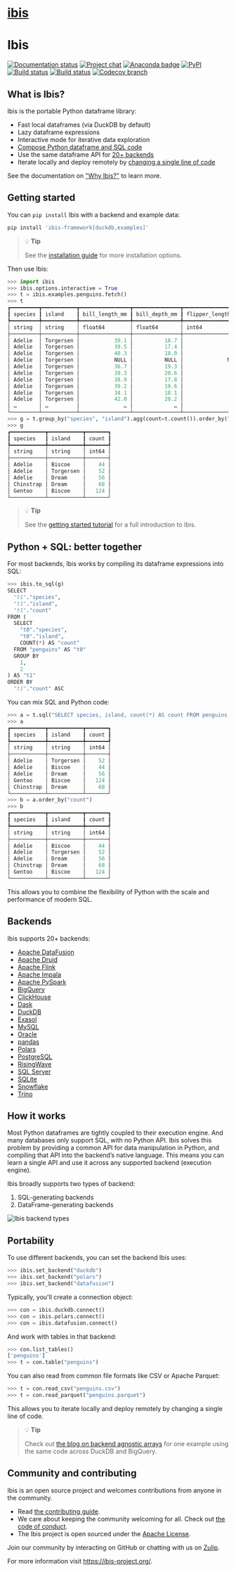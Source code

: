 # [ibis](https://github.com/ibis-project/ibis)

# Ibis

[![Documentation status](https://img.shields.io/badge/docs-docs.ibis--project.org-blue.svg)](http://ibis-project.org)
[![Project chat](https://img.shields.io/badge/zulip-join_chat-purple.svg?logo=zulip)](https://ibis-project.zulipchat.com)
[![Anaconda badge](https://anaconda.org/conda-forge/ibis-framework/badges/version.svg)](https://anaconda.org/conda-forge/ibis-framework)
[![PyPI](https://img.shields.io/pypi/v/ibis-framework.svg)](https://pypi.org/project/ibis-framework)
[![Build status](https://github.com/ibis-project/ibis/actions/workflows/ibis-main.yml/badge.svg)](https://github.com/ibis-project/ibis/actions/workflows/ibis-main.yml?query=branch%3Amain)
[![Build status](https://github.com/ibis-project/ibis/actions/workflows/ibis-backends.yml/badge.svg)](https://github.com/ibis-project/ibis/actions/workflows/ibis-backends.yml?query=branch%3Amain)
[![Codecov branch](https://img.shields.io/codecov/c/github/ibis-project/ibis/main.svg)](https://codecov.io/gh/ibis-project/ibis)

## What is Ibis?

Ibis is the portable Python dataframe library:

- Fast local dataframes (via DuckDB by default)
- Lazy dataframe expressions
- Interactive mode for iterative data exploration
- [Compose Python dataframe and SQL code](#python--sql-better-together)
- Use the same dataframe API for [20+ backends](#backends)
- Iterate locally and deploy remotely by [changing a single line of code](#portability)

See the documentation on ["Why Ibis?"](https://ibis-project.org/why) to learn more.

## Getting started

You can `pip install` Ibis with a backend and example data:

```bash
pip install 'ibis-framework[duckdb,examples]'
```

> 💡 **Tip**
>
> See the [installation guide](https://ibis-project.org/install) for more installation options.

Then use Ibis:

```python
>>> import ibis
>>> ibis.options.interactive = True
>>> t = ibis.examples.penguins.fetch()
>>> t
┏━━━━━━━━━┳━━━━━━━━━━━┳━━━━━━━━━━━━━━━━┳━━━━━━━━━━━━━━━┳━━━━━━━━━━━━━━━━━━━┳━━━━━━━━━━━━━┳━━━━━━━━┳━━━━━━━┓
┃ species ┃ island    ┃ bill_length_mm ┃ bill_depth_mm ┃ flipper_length_mm ┃ body_mass_g ┃ sex    ┃ year  ┃
┡━━━━━━━━━╇━━━━━━━━━━━╇━━━━━━━━━━━━━━━━╇━━━━━━━━━━━━━━━╇━━━━━━━━━━━━━━━━━━━╇━━━━━━━━━━━━━╇━━━━━━━━╇━━━━━━━┩
│ string  │ string    │ float64        │ float64       │ int64             │ int64       │ string │ int64 │
├─────────┼───────────┼────────────────┼───────────────┼───────────────────┼─────────────┼────────┼───────┤
│ Adelie  │ Torgersen │           39.1 │          18.7 │               181 │        3750 │ male   │  2007 │
│ Adelie  │ Torgersen │           39.5 │          17.4 │               186 │        3800 │ female │  2007 │
│ Adelie  │ Torgersen │           40.3 │          18.0 │               195 │        3250 │ female │  2007 │
│ Adelie  │ Torgersen │           NULL │          NULL │              NULL │        NULL │ NULL   │  2007 │
│ Adelie  │ Torgersen │           36.7 │          19.3 │               193 │        3450 │ female │  2007 │
│ Adelie  │ Torgersen │           39.3 │          20.6 │               190 │        3650 │ male   │  2007 │
│ Adelie  │ Torgersen │           38.9 │          17.8 │               181 │        3625 │ female │  2007 │
│ Adelie  │ Torgersen │           39.2 │          19.6 │               195 │        4675 │ male   │  2007 │
│ Adelie  │ Torgersen │           34.1 │          18.1 │               193 │        3475 │ NULL   │  2007 │
│ Adelie  │ Torgersen │           42.0 │          20.2 │               190 │        4250 │ NULL   │  2007 │
│ …       │ …         │              … │             … │                 … │           … │ …      │     … │
└─────────┴───────────┴────────────────┴───────────────┴───────────────────┴─────────────┴────────┴───────┘
>>> g = t.group_by("species", "island").agg(count=t.count()).order_by("count")
>>> g
┏━━━━━━━━━━━┳━━━━━━━━━━━┳━━━━━━━┓
┃ species   ┃ island    ┃ count ┃
┡━━━━━━━━━━━╇━━━━━━━━━━━╇━━━━━━━┩
│ string    │ string    │ int64 │
├───────────┼───────────┼───────┤
│ Adelie    │ Biscoe    │    44 │
│ Adelie    │ Torgersen │    52 │
│ Adelie    │ Dream     │    56 │
│ Chinstrap │ Dream     │    68 │
│ Gentoo    │ Biscoe    │   124 │
└───────────┴───────────┴───────┘
```

> 💡 **Tip**
>
> See the [getting started tutorial](https://ibis-project.org/tutorials/getting_started) for a full introduction to Ibis.

## Python + SQL: better together

For most backends, Ibis works by compiling its dataframe expressions into SQL:

```python
>>> ibis.to_sql(g)
SELECT
  "t1"."species",
  "t1"."island",
  "t1"."count"
FROM (
  SELECT
    "t0"."species",
    "t0"."island",
    COUNT(*) AS "count"
  FROM "penguins" AS "t0"
  GROUP BY
    1,
    2
) AS "t1"
ORDER BY
  "t1"."count" ASC
```

You can mix SQL and Python code:

```python
>>> a = t.sql("SELECT species, island, count(*) AS count FROM penguins GROUP BY 1, 2")
>>> a
┏━━━━━━━━━━━┳━━━━━━━━━━━┳━━━━━━━┓
┃ species   ┃ island    ┃ count ┃
┡━━━━━━━━━━━╇━━━━━━━━━━━╇━━━━━━━┩
│ string    │ string    │ int64 │
├───────────┼───────────┼───────┤
│ Adelie    │ Torgersen │    52 │
│ Adelie    │ Biscoe    │    44 │
│ Adelie    │ Dream     │    56 │
│ Gentoo    │ Biscoe    │   124 │
│ Chinstrap │ Dream     │    68 │
└───────────┴───────────┴───────┘
>>> b = a.order_by("count")
>>> b
┏━━━━━━━━━━━┳━━━━━━━━━━━┳━━━━━━━┓
┃ species   ┃ island    ┃ count ┃
┡━━━━━━━━━━━╇━━━━━━━━━━━╇━━━━━━━┩
│ string    │ string    │ int64 │
├───────────┼───────────┼───────┤
│ Adelie    │ Biscoe    │    44 │
│ Adelie    │ Torgersen │    52 │
│ Adelie    │ Dream     │    56 │
│ Chinstrap │ Dream     │    68 │
│ Gentoo    │ Biscoe    │   124 │
└───────────┴───────────┴───────┘
```

This allows you to combine the flexibility of Python with the scale and performance of modern SQL.

## Backends

Ibis supports 20+ backends:

- [Apache DataFusion](https://ibis-project.org/backends/datafusion/)
- [Apache Druid](https://ibis-project.org/backends/druid/)
- [Apache Flink](https://ibis-project.org/backends/flink)
- [Apache Impala](https://ibis-project.org/backends/impala/)
- [Apache PySpark](https://ibis-project.org/backends/pyspark/)
- [BigQuery](https://ibis-project.org/backends/bigquery/)
- [ClickHouse](https://ibis-project.org/backends/clickhouse/)
- [Dask](https://ibis-project.org/backends/dask/)
- [DuckDB](https://ibis-project.org/backends/duckdb/)
- [Exasol](https://ibis-project.org/backends/exasol)
- [MySQL](https://ibis-project.org/backends/mysql/)
- [Oracle](https://ibis-project.org/backends/oracle/)
- [pandas](https://ibis-project.org/backends/pandas/)
- [Polars](https://ibis-project.org/backends/polars/)
- [PostgreSQL](https://ibis-project.org/backends/postgresql/)
- [RisingWave](https://ibis-project.org/backends/risingwave/)
- [SQL Server](https://ibis-project.org/backends/mssql/)
- [SQLite](https://ibis-project.org/backends/sqlite/)
- [Snowflake](https://ibis-project.org/backends/snowflake)
- [Trino](https://ibis-project.org/backends/trino/)

## How it works

Most Python dataframes are tightly coupled to their execution engine. And many databases only support SQL, with no Python API. Ibis solves this problem by providing a common API for data manipulation in Python, and compiling that API into the backend’s native language. This means you can learn a single API and use it across any supported backend (execution engine).

Ibis broadly supports two types of backend:

1. SQL-generating backends
2. DataFrame-generating backends

![Ibis backend types](https://raw.githubusercontent.com/ibis-project/ibis/main/docs/images/backends.png)

## Portability

To use different backends, you can set the backend Ibis uses:

```python
>>> ibis.set_backend("duckdb")
>>> ibis.set_backend("polars")
>>> ibis.set_backend("datafusion")
```

Typically, you'll create a connection object:

```python
>>> con = ibis.duckdb.connect()
>>> con = ibis.polars.connect()
>>> con = ibis.datafusion.connect()
```

And work with tables in that backend:

```python
>>> con.list_tables()
['penguins']
>>> t = con.table("penguins")
```

You can also read from common file formats like CSV or Apache Parquet:

```python
>>> t = con.read_csv("penguins.csv")
>>> t = con.read_parquet("penguins.parquet")
```

This allows you to iterate locally and deploy remotely by changing a single line of code.

> 💡 **Tip**
>
> Check out [the blog on backend agnostic arrays](https://ibis-project.org/posts/backend-agnostic-arrays/) for one example using the same code across DuckDB and BigQuery.

## Community and contributing

Ibis is an open source project and welcomes contributions from anyone in the community.

- Read [the contributing guide](https://github.com/ibis-project/ibis/blob/main/docs/CONTRIBUTING.md).
- We care about keeping the community welcoming for all. Check out [the code of conduct](https://github.com/ibis-project/ibis/blob/main/CODE_OF_CONDUCT.md).
- The Ibis project is open sourced under the [Apache License](https://github.com/ibis-project/ibis/blob/main/LICENSE.txt).

Join our community by interacting on GitHub or chatting with us on [Zulip](https://ibis-project.zulipchat.com/).

For more information visit https://ibis-project.org/.
